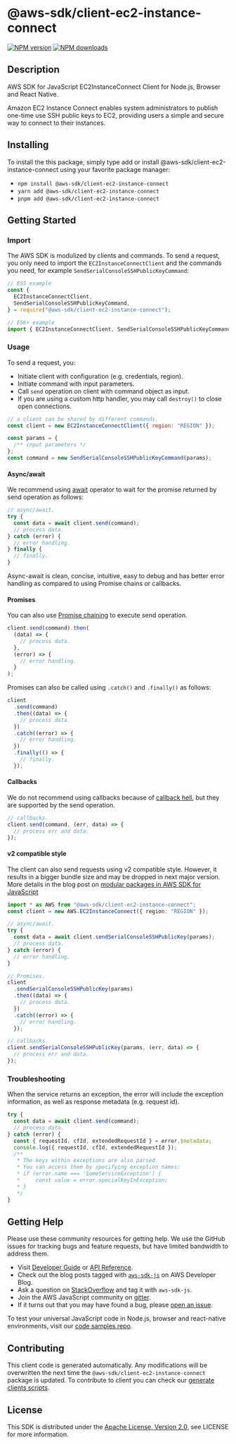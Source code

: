 # @aws-sdk/client-ec2-instance-connect

[![NPM version](https://img.shields.io/npm/v/@aws-sdk/client-ec2-instance-connect/latest.svg)](https://www.npmjs.com/package/@aws-sdk/client-ec2-instance-connect)
[![NPM downloads](https://img.shields.io/npm/dm/@aws-sdk/client-ec2-instance-connect.svg)](https://www.npmjs.com/package/@aws-sdk/client-ec2-instance-connect)

## Description

AWS SDK for JavaScript EC2InstanceConnect Client for Node.js, Browser and React Native.

<p>Amazon EC2 Instance Connect enables system administrators to publish one-time use SSH
public keys to EC2, providing users a simple and secure way to connect to their
instances.</p>

## Installing

To install the this package, simply type add or install @aws-sdk/client-ec2-instance-connect
using your favorite package manager:

- `npm install @aws-sdk/client-ec2-instance-connect`
- `yarn add @aws-sdk/client-ec2-instance-connect`
- `pnpm add @aws-sdk/client-ec2-instance-connect`

## Getting Started

### Import

The AWS SDK is modulized by clients and commands.
To send a request, you only need to import the `EC2InstanceConnectClient` and
the commands you need, for example `SendSerialConsoleSSHPublicKeyCommand`:

```js
// ES5 example
const {
  EC2InstanceConnectClient,
  SendSerialConsoleSSHPublicKeyCommand,
} = require("@aws-sdk/client-ec2-instance-connect");
```

```ts
// ES6+ example
import { EC2InstanceConnectClient, SendSerialConsoleSSHPublicKeyCommand } from "@aws-sdk/client-ec2-instance-connect";
```

### Usage

To send a request, you:

- Initiate client with configuration (e.g. credentials, region).
- Initiate command with input parameters.
- Call `send` operation on client with command object as input.
- If you are using a custom http handler, you may call `destroy()` to close open connections.

```js
// a client can be shared by different commands.
const client = new EC2InstanceConnectClient({ region: "REGION" });

const params = {
  /** input parameters */
};
const command = new SendSerialConsoleSSHPublicKeyCommand(params);
```

#### Async/await

We recommend using [await](https://developer.mozilla.org/en-US/docs/Web/JavaScript/Reference/Operators/await)
operator to wait for the promise returned by send operation as follows:

```js
// async/await.
try {
  const data = await client.send(command);
  // process data.
} catch (error) {
  // error handling.
} finally {
  // finally.
}
```

Async-await is clean, concise, intuitive, easy to debug and has better error handling
as compared to using Promise chains or callbacks.

#### Promises

You can also use [Promise chaining](https://developer.mozilla.org/en-US/docs/Web/JavaScript/Guide/Using_promises#chaining)
to execute send operation.

```js
client.send(command).then(
  (data) => {
    // process data.
  },
  (error) => {
    // error handling.
  }
);
```

Promises can also be called using `.catch()` and `.finally()` as follows:

```js
client
  .send(command)
  .then((data) => {
    // process data.
  })
  .catch((error) => {
    // error handling.
  })
  .finally(() => {
    // finally.
  });
```

#### Callbacks

We do not recommend using callbacks because of [callback hell](http://callbackhell.com/),
but they are supported by the send operation.

```js
// callbacks.
client.send(command, (err, data) => {
  // process err and data.
});
```

#### v2 compatible style

The client can also send requests using v2 compatible style.
However, it results in a bigger bundle size and may be dropped in next major version. More details in the blog post
on [modular packages in AWS SDK for JavaScript](https://aws.amazon.com/blogs/developer/modular-packages-in-aws-sdk-for-javascript/)

```ts
import * as AWS from "@aws-sdk/client-ec2-instance-connect";
const client = new AWS.EC2InstanceConnect({ region: "REGION" });

// async/await.
try {
  const data = await client.sendSerialConsoleSSHPublicKey(params);
  // process data.
} catch (error) {
  // error handling.
}

// Promises.
client
  .sendSerialConsoleSSHPublicKey(params)
  .then((data) => {
    // process data.
  })
  .catch((error) => {
    // error handling.
  });

// callbacks.
client.sendSerialConsoleSSHPublicKey(params, (err, data) => {
  // process err and data.
});
```

### Troubleshooting

When the service returns an exception, the error will include the exception information,
as well as response metadata (e.g. request id).

```js
try {
  const data = await client.send(command);
  // process data.
} catch (error) {
  const { requestId, cfId, extendedRequestId } = error.$metadata;
  console.log({ requestId, cfId, extendedRequestId });
  /**
   * The keys within exceptions are also parsed.
   * You can access them by specifying exception names:
   * if (error.name === 'SomeServiceException') {
   *     const value = error.specialKeyInException;
   * }
   */
}
```

## Getting Help

Please use these community resources for getting help.
We use the GitHub issues for tracking bugs and feature requests, but have limited bandwidth to address them.

- Visit [Developer Guide](https://docs.aws.amazon.com/sdk-for-javascript/v3/developer-guide/welcome.html)
  or [API Reference](https://docs.aws.amazon.com/AWSJavaScriptSDK/v3/latest/index.html).
- Check out the blog posts tagged with [`aws-sdk-js`](https://aws.amazon.com/blogs/developer/tag/aws-sdk-js/)
  on AWS Developer Blog.
- Ask a question on [StackOverflow](https://stackoverflow.com/questions/tagged/aws-sdk-js) and tag it with `aws-sdk-js`.
- Join the AWS JavaScript community on [gitter](https://gitter.im/aws/aws-sdk-js-v3).
- If it turns out that you may have found a bug, please [open an issue](https://github.com/aws/aws-sdk-js-v3/issues/new/choose).

To test your universal JavaScript code in Node.js, browser and react-native environments,
visit our [code samples repo](https://github.com/aws-samples/aws-sdk-js-tests).

## Contributing

This client code is generated automatically. Any modifications will be overwritten the next time the `@aws-sdk/client-ec2-instance-connect` package is updated.
To contribute to client you can check our [generate clients scripts](https://github.com/aws/aws-sdk-js-v3/tree/main/scripts/generate-clients).

## License

This SDK is distributed under the
[Apache License, Version 2.0](http://www.apache.org/licenses/LICENSE-2.0),
see LICENSE for more information.
